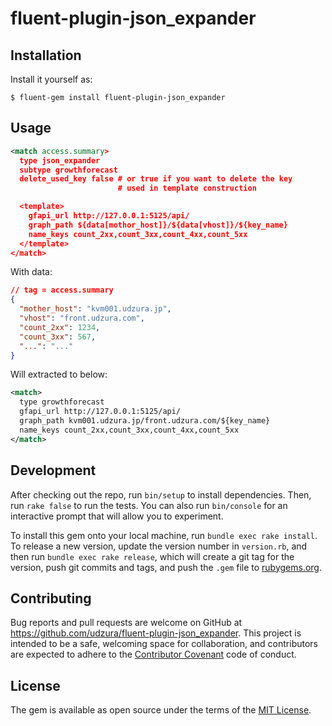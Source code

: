 # fluent-plugin-json_expander


## Installation

Install it yourself as:

    $ fluent-gem install fluent-plugin-json_expander

## Usage

```xml
<match access.summary>
  type json_expander
  subtype growthforecast
  delete_used_key false # or true if you want to delete the key
                        # used in template construction

  <template>
    gfapi_url http://127.0.0.1:5125/api/
    graph_path ${data[mothor_host]}/${data[vhost]}/${key_name}
    name_keys count_2xx,count_3xx,count_4xx,count_5xx
  </template>
</match>
```

With data:

```json
// tag = access.summary
{
  "mother_host": "kvm001.udzura.jp",
  "vhost": "front.udzura.com",
  "count_2xx": 1234,
  "count_3xx": 567,
  "...": "..."
}
```

Will extracted to below:

```xml
<match>
  type growthforecast
  gfapi_url http://127.0.0.1:5125/api/
  graph_path kvm001.udzura.jp/front.udzura.com/${key_name}
  name_keys count_2xx,count_3xx,count_4xx,count_5xx
</match>
```

## Development

After checking out the repo, run `bin/setup` to install dependencies. Then, run `rake false` to run the tests. You can also run `bin/console` for an interactive prompt that will allow you to experiment.

To install this gem onto your local machine, run `bundle exec rake install`. To release a new version, update the version number in `version.rb`, and then run `bundle exec rake release`, which will create a git tag for the version, push git commits and tags, and push the `.gem` file to [rubygems.org](https://rubygems.org).

## Contributing

Bug reports and pull requests are welcome on GitHub at https://github.com/udzura/fluent-plugin-json_expander. This project is intended to be a safe, welcoming space for collaboration, and contributors are expected to adhere to the [Contributor Covenant](contributor-covenant.org) code of conduct.


## License

The gem is available as open source under the terms of the [MIT License](http://opensource.org/licenses/MIT).

